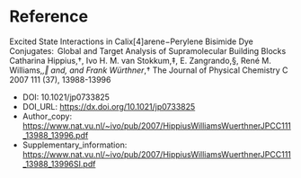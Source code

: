 # Reference

Excited State Interactions in Calix[4]arene−Perylene Bisimide Dye Conjugates:  Global and Target Analysis of Supramolecular Building Blocks
Catharina Hippius,†, Ivo H. M. van Stokkum,‡, E. Zangrando,§, René M. Williams,*,‖ and, and Frank Würthner*,†
The Journal of Physical Chemistry C 2007 111 (37), 13988-13996
- DOI: 10.1021/jp0733825
- DOI_URL: https://dx.doi.org/10.1021/jp0733825
- Author_copy: https://www.nat.vu.nl/~ivo/pub/2007/HippiusWilliamsWuerthnerJPCC111_13988_13996.pdf
- Supplementary_information: https://www.nat.vu.nl/~ivo/pub/2007/HippiusWilliamsWuerthnerJPCC111_13988_13996SI.pdf

